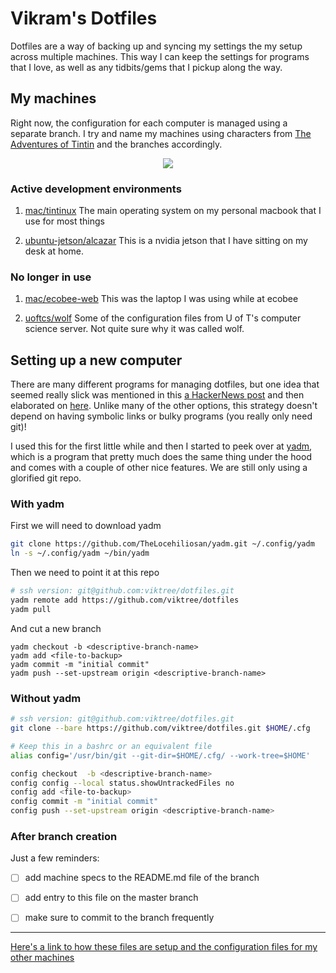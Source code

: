 # Vikram's Dotfiles

Dotfiles are a way of backing up and syncing my settings the my setup across multiple machines. This way I can keep the settings for programs that I love, as well as any tidbits/gems that I pickup along the way.



## My machines

Right now, the configuration for each computer is managed using a separate branch. I try and name my machines using characters from [The Adventures of Tintin](https://en.wikipedia.org/wiki/The_Adventures_of_Tintin) and the branches accordingly.

<p align="center">
  <img src="https://upload.wikimedia.org/wikipedia/en/e/ed/Tintin-mainSupportingCharacters.png">
</p>


### Active development environments

1. [mac/tintinux](https://github.com/viktree/dotfiles/tree/mac/tintinux) The main operating system on my personal macbook that I use for most things

2. [ubuntu-jetson/alcazar](https://github.com/viktree/dotfiles/tree/ubuntu-jetson/alcazar) This is a nvidia jetson that I have sitting on my desk at home.



### No longer in use

1. [mac/ecobee-web](https://github.com/viktree/dotfiles/tree/mac/ecobee-web) This was the laptop I was using while at ecobee

2. [uoftcs/wolf](https://github.com/viktree/dotfiles/tree/uoftcs/wolf) Some of the configuration files from U of T's computer science server. Not quite sure why it was called wolf.


## Setting up a new computer

There are many different programs for managing dotfiles, but one idea that seemed really slick was mentioned in this [a HackerNews post](https://news.ycombinator.com/item?id=11070797) and then elaborated on [here](https://developer.atlassian.com/blog/2016/02/best-way-to-store-dotfiles-git-bare-repo/). Unlike many of the other options, this strategy doesn't depend on having symbolic links or bulky programs (you really only need git)!



I used this for the first little while and then I started to peek over at [yadm](https://yadm.io/), which is a program that pretty much does the same thing under the hood and comes with a couple of other nice features. We are still only using a glorified git repo.



### With yadm

First we will need to download yadm

```bash
git clone https://github.com/TheLocehiliosan/yadm.git ~/.config/yadm
ln -s ~/.config/yadm ~/bin/yadm
```

Then we need to point it at this repo

```bash
# ssh version: git@github.com:viktree/dotfiles.git
yadm remote add https://github.com/viktree/dotfiles
yadm pull
```

And cut a new branch

```
yadm checkout -b <descriptive-branch-name>
yadm add <file-to-backup>
yadm commit -m "initial commit"
yadm push --set-upstream origin <descriptive-branch-name>
```



### Without yadm

```bash
# ssh version: git@github.com:viktree/dotfiles.git
git clone --bare https://github.com/viktree/dotfiles.git $HOME/.cfg

# Keep this in a bashrc or an equivalent file
alias config='/usr/bin/git --git-dir=$HOME/.cfg/ --work-tree=$HOME'

config checkout  -b <descriptive-branch-name>
config config --local status.showUntrackedFiles no
config add <file-to-backup>
config commit -m "initial commit"
config push --set-upstream origin <descriptive-branch-name>
```



### After branch creation

Just a few reminders:

- [ ] add machine specs to the README.md file of the branch
- [ ] add entry to this file on the master branch
- [ ] make sure to commit to the branch frequently


---

[Here's a link to how these files are setup and the configuration files for my other machines](https://github.com/viktree/dotfiles)

